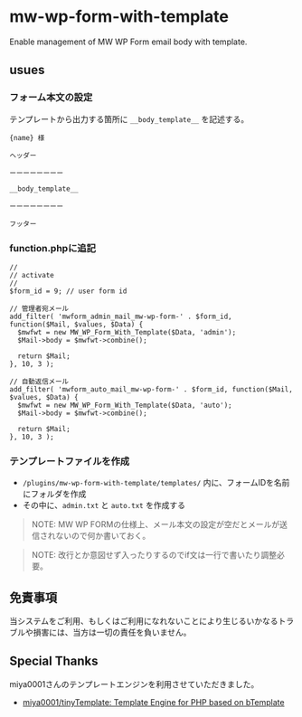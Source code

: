 # mw-wp-form-with-template

Enable management of MW WP Form email body with template.

## usues

### フォーム本文の設定

テンプレートから出力する箇所に `__body_template__` を記述する。

```
{name} 様

ヘッダー

ーーーーーーーー

__body_template__

ーーーーーーーー

フッター
```

### function.phpに追記

```php:function.php
//
// activate
//
$form_id = 9; // user form id

// 管理者宛メール
add_filter( 'mwform_admin_mail_mw-wp-form-' . $form_id, function($Mail, $values, $Data) {
  $mwfwt = new MW_WP_Form_With_Template($Data, 'admin');
  $Mail->body = $mwfwt->combine();

  return $Mail;
}, 10, 3 );

// 自動返信メール
add_filter( 'mwform_auto_mail_mw-wp-form-' . $form_id, function($Mail, $values, $Data) {
  $mwfwt = new MW_WP_Form_With_Template($Data, 'auto');
  $Mail->body = $mwfwt->combine();

  return $Mail;
}, 10, 3 );
```

### テンプレートファイルを作成

- `/plugins/mw-wp-form-with-template/templates/` 内に、フォームIDを名前にフォルダを作成
- その中に、`admin.txt` と `auto.txt` を作成する

> NOTE: MW WP FORMの仕様上、メール本文の設定が空だとメールが送信されないので何か書いておく。

> NOTE: 改行とか意図せず入ったりするのでif文は一行で書いたり調整必要。

## 免責事項

当システムをご利用、もしくはご利用になれないことにより生じるいかなるトラブルや損害には、当方は一切の責任を負いません。

## Special Thanks

miya0001さんのテンプレートエンジンを利用させていただきました。

- [miya0001/tinyTemplate: Template Engine for PHP based on bTemplate](https://github.com/miya0001/tinyTemplate)